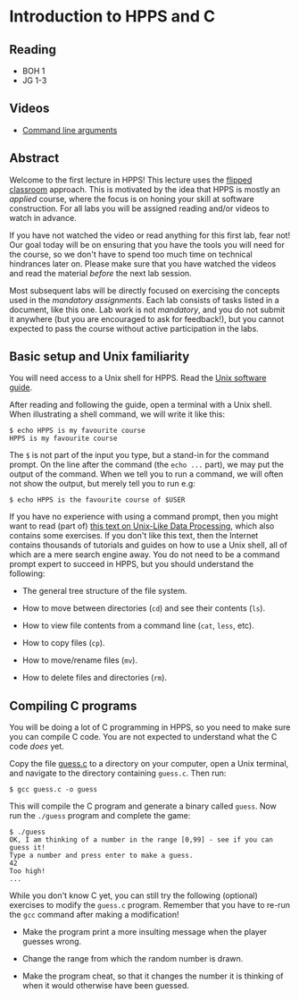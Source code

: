 # Introduction to HPPS and C

## Reading

* BOH 1
* JG 1-3

## Videos

* [Command line arguments](https://sid.erda.dk/share_redirect/f8RgVGzlET/argv.mp4)

## Abstract

Welcome to the first lecture in HPPS!  This lecture uses the [flipped
classroom](https://en.wikipedia.org/wiki/Flipped_classroom) approach.
This is motivated by the idea that HPPS is mostly an *applied* course,
where the focus is on honing your skill at software construction.  For
all labs you will be assigned reading and/or videos to watch in
advance.

If you have not watched the video or read anything for this first lab,
fear not! Our goal today will be on ensuring that you have the tools
you will need for the course, so we don't have to spend too much time
on technical hindrances later on. Please make sure that you have
watched the videos and read the material *before* the next lab
session.

Most subsequent labs will be directly focused on
exercising the concepts used in the *mandatory assignments*.  Each lab
consists of tasks listed in a document, like this one.  Lab work is
not *mandatory*, and you do not submit it anywhere (but you are
encouraged to ask for feedback!), but you cannot expected to pass the
course without active participation in the labs.

## Basic setup and Unix familiarity

You will need access to a Unix shell for HPPS.  Read the [Unix
software guide](../../unix.md).

After reading and following the guide, open a terminal with a Unix
shell.  When illustrating a shell command, we will write it like this:

```
$ echo HPPS is my favourite course
HPPS is my favourite course
```

The `$` is not part of the input you type, but a stand-in for the
command prompt.  On the line after the command (the `echo ...` part),
we may put the output of the command.  When we tell you to run a
command, we will often not show the output, but merely tell you to run
e.g:

```
$ echo HPPS is the favourite course of $USER
```

If you have no experience with using a command prompt, then you might
want to read (part of) [this text on Unix-Like Data
Processing](uldp17-2018-08-16.pdf), which also contains some
exercises.  If you don't like this text, then the Internet contains
thousands of tutorials and guides on how to use a Unix shell, all of
which are a mere search engine away.  You do not need to be a command
prompt expert to succeed in HPPS, but you should understand the
following:

* The general tree structure of the file system.

* How to move between directories (`cd`) and see their contents (`ls`).

* How to view file contents from a command line (`cat`, `less`, etc).

* How to copy files (`cp`).

* How to move/rename files (`mv`).

* How to delete files and directories (`rm`).

## Compiling C programs

You will be doing a lot of C programming in HPPS, so you need to make
sure you can compile C code.  You are not expected to understand what
the C code *does* yet.

Copy the file [guess.c](guess.c) to a directory on your computer, open
a Unix terminal, and navigate to the directory containing `guess.c`.  Then run:

```
$ gcc guess.c -o guess
```

This will compile the C program and generate a binary called `guess`.
Now run the `./guess` program and complete the game:

```
$ ./guess
OK, I am thinking of a number in the range [0,99] - see if you can guess it!
Type a number and press enter to make a guess.
42
Too high!
...
```

While you don't know C yet, you can still try the following (optional)
exercises to modify the `guess.c` program.  Remember that you have to
re-run the `gcc` command after making a modification!

* Make the program print a more insulting message when the player guesses wrong.

* Change the range from which the random number is drawn.

* Make the program cheat, so that it changes the number it is thinking
  of when it would otherwise have been guessed.
